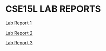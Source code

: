 # CSE15L LAB REPORTS
[Lab Report 1](lab-report-1-week-2.md)

[Lab Report 2](lab-report-week-4.md)

[Lab Report 3](lab-report-week-6.md)

